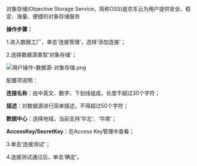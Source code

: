 对象存储(Objective Storage Service，简称OSS)是京东云为用户提供安全、稳定、海量、便捷的对象存储服务

**操作步骤：**

1.进入数据工厂，单击‘连接管理’，选择‘添加连接’；

2.选择数据源类型‘对象存储’；

![用户操作-数据源-对象存储.png](https://img1.jcloudcs.com/cms/d241948b-7066-4f3e-a60a-22e15e90f6d420180711185755.png)

配置项说明：

**连接名称**：由中英文、数字、下划线组成，长度不超过30个字符；

**描述**：对数据源进行简单描述，不得超过50个字符；

**数据中心**：选择地域，当前支持‘华北’、‘华南’；

**AccessKey/SecretKey**：在Access Key管理中查看；

3.单击‘连接测试’；

4.连接测试通过后，单击‘确定’。